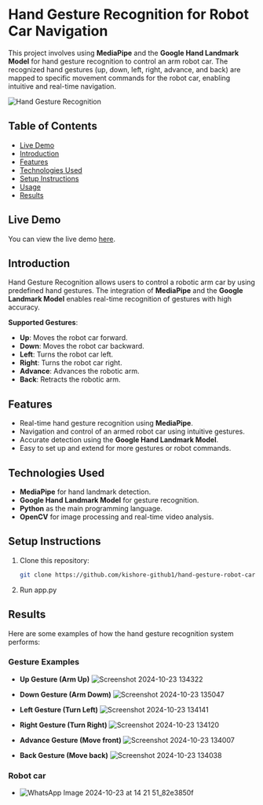 # Hand Gesture Recognition for Robot Car Navigation

This project involves using **MediaPipe** and the **Google Hand Landmark Model** for hand gesture recognition to control an arm robot car. The recognized hand gestures (up, down, left, right, advance, and back) are mapped to specific movement commands for the robot car, enabling intuitive and real-time navigation.

![Hand Gesture Recognition](https://github.com/user-attachments/assets/447f93a0-946d-4367-8afc-2388db628aa1)
 <!-- Replace with the actual image URL -->

## Table of Contents
- [Live Demo](#live-demo)
- [Introduction](#introduction)
- [Features](#features)
- [Technologies Used](#technologies-used)
- [Setup Instructions](#setup-instructions)
- [Usage](#usage)
- [Results](#results)

## Live Demo

You can view the live demo [here](./live-demo.html).



## Introduction
Hand Gesture Recognition allows users to control a robotic arm car by using predefined hand gestures. The integration of **MediaPipe** and the **Google Landmark Model** enables real-time recognition of gestures with high accuracy. 

**Supported Gestures**:
- **Up**: Moves the robot car forward.
- **Down**: Moves the robot car backward.
- **Left**: Turns the robot car left.
- **Right**: Turns the robot car right.
- **Advance**: Advances the robotic arm.
- **Back**: Retracts the robotic arm.

## Features
- Real-time hand gesture recognition using **MediaPipe**.
- Navigation and control of an armed robot car using intuitive gestures.
- Accurate detection using the **Google Hand Landmark Model**.
- Easy to set up and extend for more gestures or robot commands.

## Technologies Used
- **MediaPipe** for hand landmark detection.
- **Google Hand Landmark Model** for gesture recognition.
- **Python** as the main programming language.
- **OpenCV** for image processing and real-time video analysis.

## Setup Instructions
1. Clone this repository:
   ```bash
   git clone https://github.com/kishore-github1/hand-gesture-robot-car.git
2. Run app.py

## Results
Here are some examples of how the hand gesture recognition system performs:

### Gesture Examples
- **Up Gesture (Arm Up)**
  ![Screenshot 2024-10-23 134322](https://github.com/user-attachments/assets/77800b17-8f57-445d-b8e0-066cc9e20adf)
 <!-- Replace with the actual image URL -->
  
- **Down Gesture (Arm Dowm)**
  ![Screenshot 2024-10-23 135047](https://github.com/user-attachments/assets/10f39857-8deb-47f6-b53d-10131da2552e)
 <!-- Replace with the actual image URL -->

- **Left Gesture (Turn Left)**
  ![Screenshot 2024-10-23 134141](https://github.com/user-attachments/assets/80d59b5b-858e-422f-ac7f-ee859044e129)
 <!-- Replace with the actual image URL -->

- **Right Gesture (Turn Right)**
  ![Screenshot 2024-10-23 134120](https://github.com/user-attachments/assets/abe10c0d-e2b5-40a5-b109-814d6a98e6f4)
 <!-- Replace with the actual image URL -->

- **Advance Gesture (Move front)**
  ![Screenshot 2024-10-23 134007](https://github.com/user-attachments/assets/7ce7855f-b285-4e1d-a24d-77a9d2136776)
 <!-- Replace with the actual image URL -->

- **Back Gesture (Move back)**
  ![Screenshot 2024-10-23 134038](https://github.com/user-attachments/assets/4f033b0d-1a1e-4fa0-a287-48d1900d905e)
 <!-- Replace with the actual image URL -->

### Robot car
- ![WhatsApp Image 2024-10-23 at 14 21 51_82e3850f](https://github.com/user-attachments/assets/c684309b-5acc-4276-b57d-a2d4304373f5)

